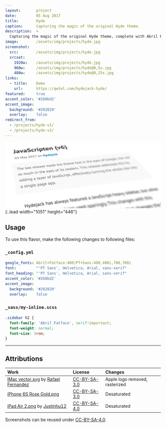 ```yaml
---
layout:       project
date:         05 Aug 2017
title:        Hyde
caption:      Capturing the magic of the original Hyde theme.
description:  >
  Capturing the magic of the original Hyde theme, complete with Abril Fatface title font and PT Serif for regular text.
image:        /assets/img/projects/hyde.jpg
screenshot:
  src:        /assets/img/projects/hyde.jpg
  srcset:   
    1920w:    /assets/img/projects/hyde.jpg
    960w:     /assets/img/projects/hyde@0,5x.jpg
    480w:     /assets/img/projects/hyde@0,25x.jpg
links:
  - title:    Demo
    url:      https://qwtel.com/hydejack-hyde/
featured:     true
accent_color: '#268bd2'
accent_image:
  background: '#202020'
  overlay:    false
redirect_from:
  - /projects/hyde-v1/
  - /projects/hyde-v2/
---
```


![Typeface](../assets/img/hyde-1.jpg){:.lead width="1051" height="446"}

## Usage
To use this flavor, make the following changes to following files:

### `_config.yml`

~~~yml
google_fonts: Abril+Fatface:400|PT+Sans:400,400i,700,700i
font:         "'PT Sans', Helvetica, Arial, sans-serif"
font_heading: "'PT Sans', Helvetica, Arial, sans-serif"
accent_color: '#268bd2'
accent_image:
  background: '#202020'
  overlay:    false
~~~

### `_sass/my-inline.scss`

~~~css
.sidebar h2 {
  font-family: 'Abril Fatface', serif!important;
  font-weight: normal;
  font-size: 3rem;
}
~~~

***

## Attributions

| Work                                                   | License        | Changes
|:-------------------------------------------------------|:---------------|:-
| [IMac vector.svg][11] by [Rafael Fernandez][12]        | [CC-BY-SA-3.0] | Apple logo removed, rasterized
| [iPhone 6S Rose Gold.png][21]                          | [CC-BY-SA-3.0] | Desaturated
| [iPad Air 2.png][31] by [Justinhu12][32]               | [CC-BY-SA-4.0] | Desaturated

Screenshots can be reused under [CC-BY-SA-4.0].

[11]: https://commons.wikimedia.org/wiki/File:IMac_vector.svg
[12]: https://commons.wikimedia.org/wiki/User:TheGoldenBox
[21]: https://commons.wikimedia.org/wiki/File:IPhone_6S_Rose_Gold.png
[31]: https://commons.wikimedia.org/wiki/File:IPad_Air_2.png
[32]: https://commons.wikimedia.org/wiki/User:Justinhu12

[CC-BY-SA-4.0]: https://creativecommons.org/licenses/by-sa/4.0/
[CC-BY-SA-3.0]: https://creativecommons.org/licenses/by-sa/3.0/
